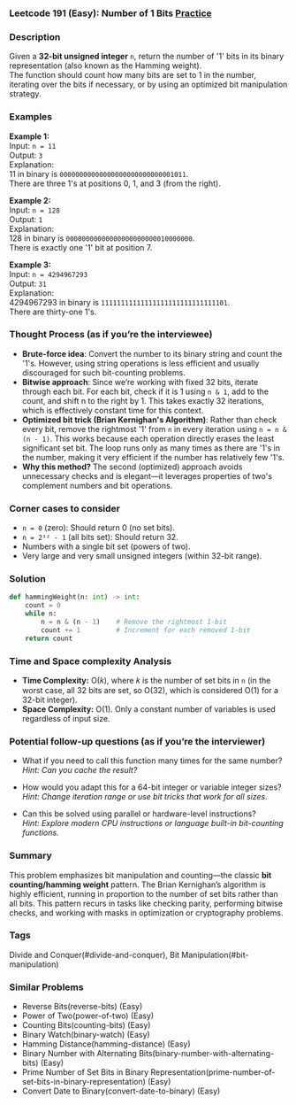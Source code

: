 ### Leetcode 191 (Easy): Number of 1 Bits [Practice](https://leetcode.com/problems/number-of-1-bits)

### Description  
Given a **32-bit unsigned integer** `n`, return the number of '1' bits in its binary representation (also known as the Hamming weight).  
The function should count how many bits are set to 1 in the number, iterating over the bits if necessary, or by using an optimized bit manipulation strategy.

### Examples  

**Example 1:**  
Input: `n = 11`  
Output: `3`  
Explanation:  
11 in binary is `00000000000000000000000000001011`.  
There are three 1's at positions 0, 1, and 3 (from the right).

**Example 2:**  
Input: `n = 128`  
Output: `1`  
Explanation:  
128 in binary is `00000000000000000000000010000000`.  
There is exactly one '1' bit at position 7.

**Example 3:**  
Input: `n = 4294967293`  
Output: `31`  
Explanation:  
4294967293 in binary is `11111111111111111111111111111101`.  
There are thirty-one 1's.

### Thought Process (as if you’re the interviewee)  
- **Brute-force idea**: Convert the number to its binary string and count the '1's. However, using string operations is less efficient and usually discouraged for such bit-counting problems.
- **Bitwise approach**: Since we’re working with fixed 32 bits, iterate through each bit. For each bit, check if it is 1 using `n & 1`, add to the count, and shift n to the right by 1. This takes exactly 32 iterations, which is effectively constant time for this context.
- **Optimized bit trick (Brian Kernighan's Algorithm)**: Rather than check every bit, remove the rightmost '1' from `n` in every iteration using `n = n & (n - 1)`. This works because each operation directly erases the least significant set bit. The loop runs only as many times as there are '1's in the number, making it very efficient if the number has relatively few '1's.
- **Why this method?** The second (optimized) approach avoids unnecessary checks and is elegant—it leverages properties of two's complement numbers and bit operations.

### Corner cases to consider  
- `n = 0` (zero): Should return 0 (no set bits).
- `n = 2³² - 1` (all bits set): Should return 32.
- Numbers with a single bit set (powers of two).
- Very large and very small unsigned integers (within 32-bit range).

### Solution

```python
def hammingWeight(n: int) -> int:
    count = 0
    while n:
        n = n & (n - 1)    # Remove the rightmost 1-bit
        count += 1         # Increment for each removed 1-bit
    return count
```

### Time and Space complexity Analysis  

- **Time Complexity:** O(𝑘), where 𝑘 is the number of set bits in `n` (in the worst case, all 32 bits are set, so O(32), which is considered O(1) for a 32-bit integer).
- **Space Complexity:** O(1). Only a constant number of variables is used regardless of input size.

### Potential follow-up questions (as if you’re the interviewer)  

- What if you need to call this function many times for the same number?  
  *Hint: Can you cache the result?*

- How would you adapt this for a 64-bit integer or variable integer sizes?  
  *Hint: Change iteration range or use bit tricks that work for all sizes.*

- Can this be solved using parallel or hardware-level instructions?  
  *Hint: Explore modern CPU instructions or language built-in bit-counting functions.*

### Summary
This problem emphasizes bit manipulation and counting—the classic **bit counting/hamming weight** pattern. The Brian Kernighan’s algorithm is highly efficient, running in proportion to the number of set bits rather than all bits. This pattern recurs in tasks like checking parity, performing bitwise checks, and working with masks in optimization or cryptography problems.

### Tags
Divide and Conquer(#divide-and-conquer), Bit Manipulation(#bit-manipulation)

### Similar Problems
- Reverse Bits(reverse-bits) (Easy)
- Power of Two(power-of-two) (Easy)
- Counting Bits(counting-bits) (Easy)
- Binary Watch(binary-watch) (Easy)
- Hamming Distance(hamming-distance) (Easy)
- Binary Number with Alternating Bits(binary-number-with-alternating-bits) (Easy)
- Prime Number of Set Bits in Binary Representation(prime-number-of-set-bits-in-binary-representation) (Easy)
- Convert Date to Binary(convert-date-to-binary) (Easy)